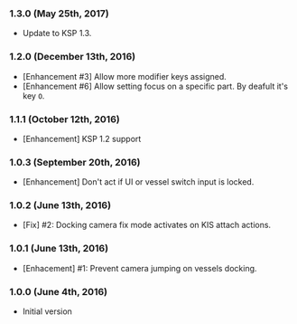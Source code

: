 ### 1.3.0 (May 25th, 2017)
* Update to KSP 1.3.

### 1.2.0 (December 13th, 2016)
* [Enhancement #3] Allow more modifier keys assigned.
* [Enhancement #6] Allow setting focus on a specific part. By deafult it's key `O`.

### 1.1.1 (October 12th, 2016)
* [Enhancement] KSP 1.2 support

### 1.0.3 (September 20th, 2016)
* [Enhancement] Don't act if UI or vessel switch input is locked.

### 1.0.2 (June 13th, 2016)
* [Fix] #2: Docking camera fix mode activates on KIS attach actions.

### 1.0.1 (June 13th, 2016)
* [Enhacement] #1: Prevent camera jumping on vessels docking.

### 1.0.0 (June 4th, 2016)
* Initial version
